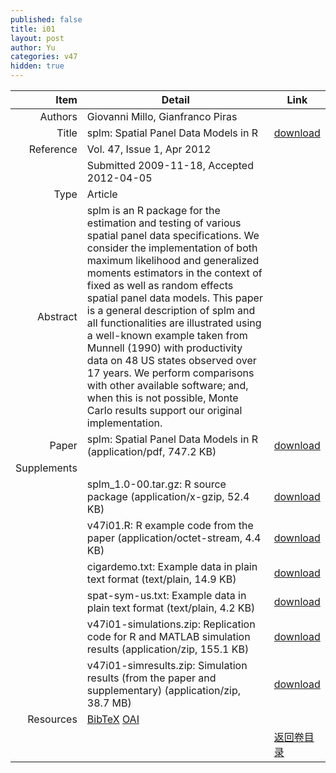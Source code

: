 ```yaml
---
published: false
title: i01
layout: post
author: Yu
categories: v47
hidden: true
---
```


| Item | Detail | Link |
|---:|---|---|
| Authors | Giovanni Millo, Gianfranco Piras| |
| Title |splm: Spatial Panel Data Models in R | [download](http://www.jstatsoft.org/v47/i01/paper) |
| Reference |Vol. 47, Issue 1, Apr 2012 | |
| | Submitted 2009-11-18, Accepted 2012-04-05| | 
| Type | Article| |
| Abstract | splm is an R package for the estimation and testing of various spatial panel data specifications. We consider the implementation of both maximum likelihood and generalized moments estimators in the context of fixed as well as random effects spatial panel data models. This paper is a general description of splm and all functionalities are illustrated using a well-known example taken from Munnell (1990) with productivity data on 48 US states observed over 17 years. We perform comparisons with other available software; and, when this is not possible, Monte Carlo results support our original implementation.| |
| Paper | splm: Spatial Panel Data Models in R  (application/pdf, 747.2 KB)| [download](http://www.jstatsoft.org/v47/i01/paper) |
| Supplements | | |
| |splm_1.0-00.tar.gz:     R source package  (application/x-gzip, 52.4 KB)|  [download](http://www.jstatsoft.org/v47/i01/supp/1) |
| |v47i01.R:               R example code from the paper  (application/octet-stream, 4.4 KB)|  [download](http://www.jstatsoft.org/v47/i01/supp/2) |
| |cigardemo.txt:          Example data in plain text format  (text/plain, 14.9 KB)|  [download](http://www.jstatsoft.org/v47/i01/supp/3) |
| |spat-sym-us.txt:        Example data in plain text format  (text/plain, 4.2 KB)|  [download](http://www.jstatsoft.org/v47/i01/supp/4) |
| |v47i01-simulations.zip: Replication code for R and MATLAB simulation results  (application/zip, 155.1 KB)|  [download](http://www.jstatsoft.org/v47/i01/supp/5) |
| |v47i01-simresults.zip:  Simulation results (from the paper and supplementary)  (application/zip, 38.7 MB)|  [download](http://www.jstatsoft.org/v47/i01/supp/6) |
| Resources | [BibTeX](http://www.jstatsoft.org/v47/i01/bibtex) [OAI](http://www.jstatsoft.org/oai?verb=GetRecord&identifier=oai.jstatsoft/v47/i01&prefix=oai_dc)| |
| |  | [返回卷目录]({{site.baseurl}}/volume/v47.html) |